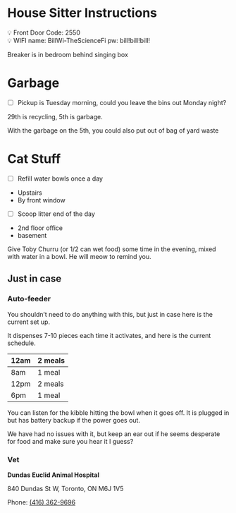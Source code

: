 # House Sitter Instructions

<aside>
💡 Front Door Code: 2550

</aside>

<aside>
💡 WIFI
name: BillWi-TheScienceFi
pw: bill!bill!bill!

</aside>

Breaker is in bedroom behind singing box

# Garbage

- [ ]  Pickup is Tuesday morning, could you leave the bins out Monday night?

29th is recycling, 5th is garbage. 

With the garbage on the 5th, you could also put out of bag of yard waste

# Cat Stuff

- [ ]  Refill water bowls once a day
- Upstairs
- By front window

- [ ]  Scoop litter end of the day
- 2nd floor office
- basement

Give Toby Churru (or 1/2 can wet food) some time in the evening, mixed with water in a bowl. He will meow to remind you.

## Just in case

### Auto-feeder

You shouldn’t need to do anything with this, but just in case here is the current set up.

It dispenses 7-10 pieces each time it activates, and here is the current schedule.

| 12am | 2 meals |
| --- | --- |
| 8am | 1 meal |
| 12pm | 2 meals |
| 6pm | 1 meal |

You can listen for the kibble hitting the bowl when it goes off. It is plugged in but has battery backup if the power goes out.

We have had no issues with it, but keep an ear out if he seems desperate for food and make sure you hear it I guess?

### Vet

**Dundas Euclid Animal Hospital**

840 Dundas St W, Toronto, ON M6J 1V5

Phone: [(416) 362-9696](https://www.google.com/search?q=dundas+euclid+animal+hospital&oq=dundas+eu&gs_lcrp=EgZjaHJvbWUqDwgAECMYJxjjAhiABBiKBTIPCAAQIxgnGOMCGIAEGIoFMhsIARAuGCcYrwEYxwEYkgMYyQMYgAQYigUYjgUyBggCEEUYOTIQCAMQLhivARjHARiABBiOBTIQCAQQLhivARjHARiABBiOBTIICAUQABgWGB4yCAgGEAAYFhgeMgYIBxBFGD2oAgCwAgE&sourceid=chrome&ie=UTF-8#)